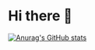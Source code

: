 # Hi there 👋 


[![Anurag's GitHub stats](https://github-readme-stats.vercel.app/api?username=bravos1&count_private=true&show_icons=true&theme=algolia)](https://github.com/anuraghazra/github-readme-stats)
